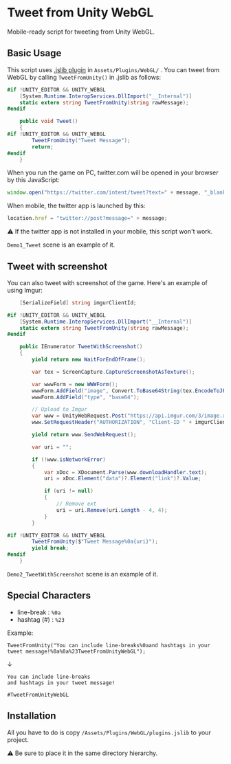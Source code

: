 # Tweet from Unity WebGL

Mobile-ready script for tweeting from Unity WebGL.

## Basic Usage

This script uses [.jslib plugin](https://docs.unity3d.com/Manual/webgl-interactingwithbrowserscripting.html) in `Assets/Plugins/WebGL/` . You can tweet from WebGL by calling `TweetFromUnity()` in .jslib as follows:

```cs
#if !UNITY_EDITOR && UNITY_WEBGL
    [System.Runtime.InteropServices.DllImport("__Internal")]
    static extern string TweetFromUnity(string rawMessage);
#endif

    public void Tweet()
    {
#if !UNITY_EDITOR && UNITY_WEBGL
        TweetFromUnity("Tweet Message");
        return;
#endif
    }
```

When you run the game on PC, twitter.com will be opened in your browser by this JavaScript:

```js
window.open("https://twitter.com/intent/tweet?text=" + message, "_blank");
```

When mobile, the twitter app is launched by this:

```js
location.href = "twitter://post?message=" + message;
```

:warning: If the twitter app is not installed in your mobile, this script won't work.

`Demo1_Tweet` scene is an example of it.

## Tweet with screenshot

You can also tweet with screenshot of the game. Here's an example of using Imgur:

```cs
    [SerializeField] string imgurClientId;

#if !UNITY_EDITOR && UNITY_WEBGL
    [System.Runtime.InteropServices.DllImport("__Internal")]
    static extern string TweetFromUnity(string rawMessage);
#endif

    public IEnumerator TweetWithScreenshot()
    {
        yield return new WaitForEndOfFrame();

        var tex = ScreenCapture.CaptureScreenshotAsTexture();

        var wwwForm = new WWWForm();
        wwwForm.AddField("image", Convert.ToBase64String(tex.EncodeToJPG()));
        wwwForm.AddField("type", "base64");

        // Upload to Imgur
        var www = UnityWebRequest.Post("https://api.imgur.com/3/image.xml", wwwForm);
        www.SetRequestHeader("AUTHORIZATION", "Client-ID " + imgurClientId);

        yield return www.SendWebRequest();

        var uri = "";

        if (!www.isNetworkError)
        {
            var xDoc = XDocument.Parse(www.downloadHandler.text);
            uri = xDoc.Element("data")?.Element("link")?.Value;

            if (uri != null)
            {
                // Remove ext
                uri = uri.Remove(uri.Length - 4, 4);
            }
        }

#if !UNITY_EDITOR && UNITY_WEBGL
        TweetFromUnity($"Tweet Message%0a{uri}");
        yield break;
#endif
    }
```

`Demo2_TweetWithScreenshot` scene is an example of it.

## Special Characters

- line-break : `%0a`
- hashtag (#) : `%23`

Example:

`TweetFromUnity("You can include line-breaks%0aand hashtags in your tweet message!%0a%0a%23TweetFromUnityWebGL");`

↓

```
You can include line-breaks
and hashtags in your tweet message!

#TweetFromUnityWebGL
```

## Installation

All you have to do is copy `/Assets/Plugins/WebGL/plugins.jslib` to your project.

:warning: Be sure to place it in the same directory hierarchy.
